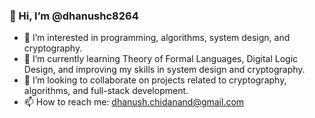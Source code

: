### 👋 Hi, I’m @dhanushc8264

- 👀 I’m interested in programming, algorithms, system design, and cryptography.
- 🌱 I’m currently learning Theory of Formal Languages, Digital Logic Design, and improving my skills in system design and cryptography.
- 💞️ I’m looking to collaborate on projects related to cryptography, algorithms, and full-stack development.
- 📫 How to reach me: dhanush.chidanand@gmail.com 

